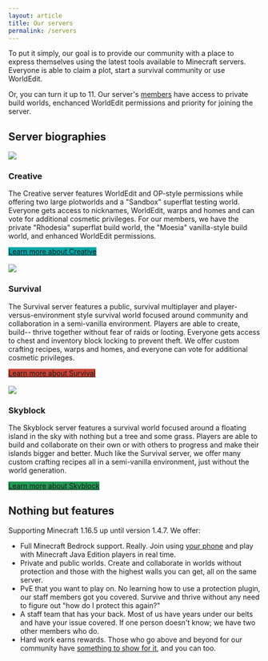 ```yaml
---
layout: article
title: Our servers
permalink: /servers
---
```


To put it simply, our goal is to provide our community with a place to express themselves using the latest tools available to Minecraft servers. Everyone is able to claim a plot, start a survival community or use WorldEdit. 

Or, you can turn it up to 11. Our server's [members](../hc/titles-and-honors#server-membership) have access to private build worlds, enchanced WorldEdit permissions and priority for joining the server.

## Server biographies

<div class="item">
  <div class="item__image">
    <img class="image image--sm" src="{{ site.baseurl }}/assets/images/creative.png"/>
  </div>
  <div class="item__content">
    <div class="item__header">
      <h3>Creative</h3>
    </div>
    <div class="item__description">
      <p>The Creative server features WorldEdit and OP-style permissions while offering two large plotworlds and a "Sandbox" superflat testing world. Everyone gets access to nicknames, WorldEdit, warps and homes and can vote for additional cosmetic privileges. For our members, we have the private "Rhodesia" superflat build world, the "Moesia" vanilla-style build world, and enhanced WorldEdit permissions.</p>
      <a class="button button--secondary button--rounded button--lg" style="background-color: #00a8a8" href="{{ site.baseurl }}/servers/creative">Learn more about Creative</a>
    </div>
  </div>
</div>

<br>

<div class="item">
  <div class="item__image">
    <img class="image image--sm" src="{{ site.baseurl }}/assets/images/survival.png"/>
  </div>
  <div class="item__content">
    <div class="item__header">
      <h3>Survival</h3>
    </div>
    <div class="item__description">
      <p>The Survival server features a public, survival multiplayer and player-versus-environment style survival world focused around community and collaboration in a semi-vanilla environment. Players are able to create, build-- thrive together without fear of raids or looting. Everyone gets access to chest and inventory block locking to prevent theft. We offer custom crafting recipes, warps and homes, and everyone can vote for additional cosmetic privileges.</p>
      <a class="button button--secondary button--rounded button--lg" style="background-color: #cb4335" href="{{ site.baseurl }}/servers/survival">Learn more about Survival</a>
    </div>
  </div>
</div>

<br>

<div class="item">
  <div class="item__image">
    <img class="image image--sm" src="{{ site.baseurl }}/assets/images/skyblock.png"/>
  </div>
  <div class="item__content">
    <div class="item__header">
      <h3>Skyblock</h3>
    </div>
    <div class="item__description">
      <p>The Skyblock server features a survival world focused around a floating island in the sky with nothing but a tree and some grass. Players are able to build and collaborate on their own or with others to progress and make their islands bigger and better. Much like the Survival server, we offer many custom crafting recipes all in a semi-vanilla environment, just without the world generation.</p>
      <a class="button button--secondary button--rounded button--lg" style="background-color: #229954" href="{{ site.baseurl }}/servers/skyblock">Learn more about Skyblock</a>
    </div>
  </div>
</div>

## Nothing but features
Supporting Minecraft 1.16.5 up until version 1.4.7. We offer:
* Full Minecraft Bedrock support. Really. Join using [your phone](../hc/getting-started#joining-on-bedrock) and play with Minecraft Java Edition players in real time.
* Private and public worlds. Create and collaborate in worlds without protection and those with the highest walls you can get, all on the same server.
* PvE that you want to play on. No learning how to use a protection plugin, our staff members got you covered. Survive and thrive without any need to figure out "how do I protect this again?"
* A staff team that has your back. Most of us have years under our belts and have your issue covered. If one person doesn't know; we have two other members who do.
* Hard work earns rewards. Those who go above and beyond for our community have [something to show for it](../hc/titles-and-honors), and you can too.
